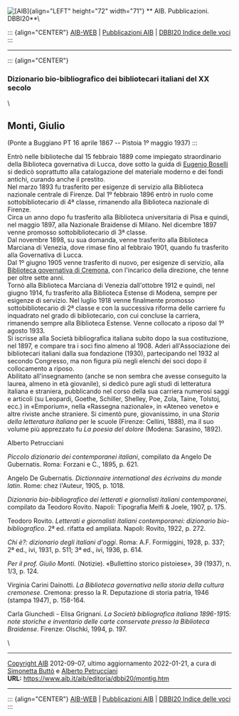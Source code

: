 ![\[AIB\]](/aib/wi/aibv72.gif){align="LEFT" height="72" width="71"}
** AIB. Pubblicazioni. DBBI20**\

::: {align="CENTER"}
[AIB-WEB](/) \| [Pubblicazioni AIB](/pubblicazioni/) \| [DBBI20 Indice
delle voci](dbbi20.htm)
:::

------------------------------------------------------------------------

::: {align="CENTER"}
### Dizionario bio-bibliografico dei bibliotecari italiani del XX secolo

\

## Monti, Giulio

(Ponte a Buggiano PT 16 aprile 1867 -- Pistoia 1º maggio 1937)
:::

Entrò nelle biblioteche dal 15 febbraio 1889 come impiegato
straordinario della Biblioteca governativa di Lucca, dove sotto la guida
di [Eugenio Boselli](bosellie.htm) si dedicò soprattutto alla
catalogazione del materiale moderno e dei fondi antichi, curando anche
il prestito.\
Nel marzo 1893 fu trasferito per esigenze di servizio alla Biblioteca
nazionale centrale di Firenze. Dal 1º febbraio 1896 entrò in ruolo come
sottobibliotecario di 4ª classe, rimanendo alla Biblioteca nazionale di
Firenze.\
Circa un anno dopo fu trasferito alla Biblioteca universitaria di Pisa e
quindi, nel maggio 1897, alla Nazionale Braidense di Milano. Nel
dicembre 1897 venne promosso sottobibliotecario di 3ª classe.\
Dal novembre 1898, su sua domanda, venne trasferito alla Biblioteca
Marciana di Venezia, dove rimase fino al febbraio 1901, quando fu
trasferito alla Governativa di Lucca.\
Dal 1º giugno 1905 venne trasferito di nuovo, per esigenze di servizio,
alla [Biblioteca governativa di Cremona](/aib/stor/teche/cr-sta.htm),
con l\'incarico della direzione, che tenne per oltre sette anni.\
Tornò alla Biblioteca Marciana di Venezia dall\'ottobre 1912 e quindi,
nel giugno 1914, fu trasferito alla Biblioteca Estense di Modena, sempre
per esigenze di servizio. Nel luglio 1918 venne finalmente promosso
sottobibliotecario di 2ª classe e con la successiva riforma delle
carriere fu inquadrato nel grado di bibliotecario, con cui concluse la
carriera, rimanendo sempre alla Biblioteca Estense. Venne collocato a
riposo dal 1º agosto 1933.\
Si iscrisse alla Società bibliografica italiana subito dopo la sua
costituzione, nel 1897, e compare tra i soci fino almeno al 1908. Aderì
all\'Associazione dei bibliotecari italiani dalla sua fondazione (1930),
partecipando nel 1932 al secondo Congresso, ma non figura più negli
elenchi dei soci dopo il collocamento a riposo.\
Abilitato all\'insegnamento (anche se non sembra che avesse conseguito
la laurea, almeno in età giovanile), si dedicò pure agli studi di
letteratura italiana e straniera, pubblicando nel corso della sua
carriera numerosi saggi e articoli (su Leopardi, Goethe, Schiller,
Shelley, Poe, Zola, Taine, Tolstoj, ecc.) in «Emporium», nella «Rassegna
nazionale», in «Ateneo veneto» e altre riviste anche straniere. Si
cimentò pure, giovanissimo, in una *Storia della letteratura italiana*
per le scuole (Firenze: Cellini, 1888), ma il suo volume più apprezzato
fu *La poesia del dolore* (Modena: Sarasino, 1892).

Alberto Petrucciani

*Piccolo dizionario dei contemporanei italiani*, compilato da Angelo De
Gubernatis. Roma: Forzani e C., 1895, p. 621.

Angelo De Gubernatis. *Dictionnaire international des écrivains du monde
latin*. Rome: chez l\'Auteur, 1905, p. 1018.

*Dizionario bio-bibliografico dei letterati e giornalisti italiani
contemporanei*, compilato da Teodoro Rovito. Napoli: Tipografia Melfi &
Joele, 1907, p. 175.

Teodoro Rovito. *Letterati e giornalisti italiani contemporanei:
dizionario bio-bibliografico*. 2ª ed. rifatta ed ampliata. Napoli:
Rovito, 1922, p. 272.

*Chi è?: dizionario degli italiani d\'oggi*. Roma: A.F. Formiggini,
1928, p. 337; 2ª ed., ivi, 1931, p. 511; 3ª ed., ivi, 1936, p. 614.

*Per il prof. Giulio Monti*. (Notizie). «Bullettino storico pistoiese»,
39 (1937), n. 1/3, p. 124.

Virginia Carini Dainotti. *La Biblioteca governativa nella storia della
cultura cremonese*. Cremona: presso la R. Deputazione di storia patria,
1946 (stampa 1947), p. 158-164.

Carla Giunchedi - Elisa Grignani. *La Società bibliografica italiana
1896-1915: note storiche e inventario delle carte conservate presso la
Biblioteca Braidense*. Firenze: Olschki, 1994, p. 197.

\

------------------------------------------------------------------------

[Copyright AIB](/su-questo-sito/dichiarazione-di-copyright-aib-web/)
2012-09-07, ultimo aggiornamento 2022-01-21, a cura di [Simonetta
Buttò](/aib/redazione3.htm) e [Alberto
Petrucciani](/su-questo-sito/redazione-aib-web/)\
**URL:** https://www.aib.it/aib/editoria/dbbi20/montig.htm

------------------------------------------------------------------------

::: {align="CENTER"}
[AIB-WEB](/) \| [Pubblicazioni AIB](/pubblicazioni/) \| [DBBI20 Indice
delle voci](dbbi20.htm)
:::
